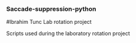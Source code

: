 ### Saccade-suppression-python
#Ibrahim Tunc Lab rotation project

Scripts used during the laboratory rotation project
